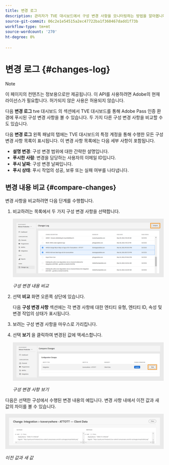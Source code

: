 ```yaml
---
title: 변경 로그
description: 관리자가 TVE 대시보드에서 구성 변경 사항을 모니터링하는 방법을 알아봅니다.
source-git-commit: 06c2e1e54515a2ec47722ba1f360467dadd1f73b
workflow-type: tm+mt
source-wordcount: '270'
ht-degree: 0%

---
```



# 변경 로그 {#changes-log}

>[!NOTE]
>
>이 페이지의 컨텐츠는 정보용으로만 제공됩니다. 이 API를 사용하려면 Adobe의 현재 라이선스가 필요합니다. 허가되지 않은 사용은 허용되지 않습니다.

다음 **변경 로그** tve 대시보드 의 섹션에서 TVE 대시보드를 통해 Adobe Pass 인증 환경에 푸시된 구성 변경 사항을 볼 수 있습니다. 두 가지 다른 구성 변경 사항을 비교할 수도 있습니다.

다음 **변경 로그** 왼쪽 패널의 탭에는 TVE 대시보드의 특정 계정을 통해 수행한 모든 구성 변경 사항 목록이 표시됩니다. 이 변경 사항 목록에는 다음 세부 사항이 포함됩니다.

* **설명 변경**: 구성 변경 범위에 대한 간략한 설명입니다.
* **푸시한 사람**: 변경을 담당하는 사용자의 이메일 ID입니다.
* **푸시 날짜**: 구성 변경 날짜입니다.
* **푸시 상태**: 푸시 작업의 성공, 보류 또는 실패 여부를 나타냅니다.

## 변경 내용 비교 {#compare-changes}

변경 사항을 비교하려면 다음 단계를 수행합니다.

1. 비교하려는 목록에서 두 가지 구성 변경 사항을 선택합니다.

   ![구성 변경 내용 비교](assets/select-changes.png)

   *구성 변경 내용 비교*

1. 선택 **비교** 화면 오른쪽 상단에 있습니다.

   다음 **구성 변경 사항** 섹션에는 각 변경 사항에 대한 엔티티 유형, 엔티티 ID, 속성 및 변경 작업의 상태가 표시됩니다.

1. 보려는 구성 변경 사항을 마우스로 가리킵니다.
1. 선택 **보기** 을 클릭하여 변경된 값에 액세스합니다.

   ![구성 변경 사항 보기](assets/view-changes.png)

   *구성 변경 사항 보기*

다음은 선택한 구성에서 수행된 변경 내용의 예입니다. 변경 사항 내에서 이전 값과 새 값의 차이를 볼 수 있습니다.

![이전 값과 새 값](assets/change.png)

*이전 값과 새 값*


